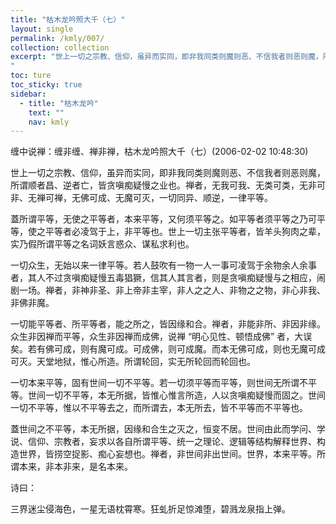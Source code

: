 ```yaml
---
title: "枯木龙吟照大千（七）"
layout: single
permalink: /kmly/007/
collection: collection
excerpt: "世上一切之宗教、信仰，虽异而实同，即非我同类则魔则恶、不信我者则恶则魔，所谓顺者昌、逆者亡，皆贪嗔痴疑慢之业也。禅者，无我可我、无类可类，无非可非、无禅可禅，无佛可成、无魔可灭，一切同异、顺逆，一律平等。
"
toc: ture
toc_sticky: true
sidebar:
  - title: "枯木龙吟"
    text: ""
    nav: kmly
---
```


缠中说禅：缠非缠、禅非禅，枯木龙吟照大千（七）(2006-02-02 10:48:30) 

世上一切之宗教、信仰，虽异而实同，即非我同类则魔则恶、不信我者则恶则魔，所谓顺者昌、逆者亡，皆贪嗔痴疑慢之业也。禅者，无我可我、无类可类，无非可非、无禅可禅，无佛可成、无魔可灭，一切同异、顺逆，一律平等。

蓋所谓平等，无使之平等者，本来平等，又何须平等之。如平等者须平等之乃可平等，使之平等者必凌驾于上，非平等也。世上一切主张平等者，皆羊头狗肉之辈，实乃假所谓平等之名词妖言惑众、谋私求利也。

一切众生，无始以来一律平等。若人鼓吹有一物一人一事可凌驾于余物余人余事者，其人不过贪嗔痴疑慢五毒猖獗，信其人其言者，则是贪嗔痴疑慢与之相应，闹剧一场。禅者，非神非圣、非上帝非主宰，非人之之人、非物之之物，非心非我、非佛非魔。

一切能平等者、所平等者，能之所之，皆因缘和合。禅者，非能非所、非因非缘。众生非因禅而平等，众生非因禅而成佛，说禅 “明心见性、顿悟成佛” 者，大误矣。若有佛可成，则有魔可成。可成佛，则可成魔。而本无佛可成，则也无魔可成可灭。天堂地狱，惟心所造。所谓轮回，实无所轮回而轮回也。

一切本来平等，固有世间一切不平等。若一切须平等而平等，则世间无所谓不平等。世间一切不平等，本无所据，皆惟心惟言所造，人以贪嗔痴疑慢而固之。世间一切不平等，惟以不平等去之，而所谓去，本无所去，皆不平等而不平等也。

蓋世间之不平等，本无所据，因缘和合生之灭之，恒变不居。世间由此而学问、学说、信仰、宗教者，妄求以各自所谓平等、统一之理论、逻辑等结构解释世界、构造世界，皆捞空捉影、痴心妄想也。禅者，非世间非出世间。世界，本来平等。所谓本来，非本非来，是名本来。

诗曰：

三界迷尘侵海色，一星无语枕霄寒。狂虬折足惊滩堕，碧溅龙泉指上弹。